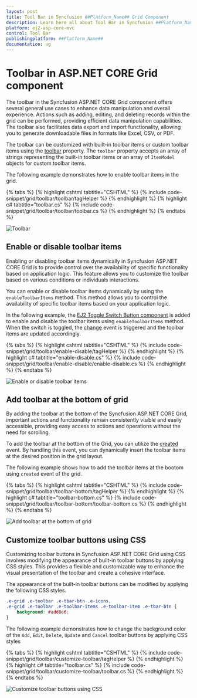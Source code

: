 ```yaml
---
layout: post
title: Tool Bar in Syncfusion ##Platform_Name## Grid Component
description: Learn here all about Tool Bar in Syncfusion ##Platform_Name## Grid component of Syncfusion Essential JS 2 and more.
platform: ej2-asp-core-mvc
control: Tool Bar
publishingplatform: ##Platform_Name##
documentation: ug
---
```


# Toolbar in ASP.NET CORE Grid component

The toolbar in the Syncfusion ASP.NET CORE Grid component offers several general use cases to enhance data manipulation and overall experience. Actions such as adding, editing, and deleting records within the grid can be performed, providing efficient data manipulation capabilities. The toolbar also facilitates data export and import functionality, allowing you to generate downloadable files in formats like Excel, CSV, or PDF. 

The toolbar can be customized with built-in toolbar items or custom toolbar items using the [toolbar](https://help.syncfusion.com/cr/aspnetcore-js2/syncfusion.ej2.grids.grid.html#Syncfusion_EJ2_Grids_Grid_Toolbar) property. The `toolbar` property accepts an array of strings representing the built-in toolbar items or an array of `ItemModel` objects for custom toolbar items.

The following example demonstrates how to enable toolbar items in the grid.

{% tabs %}
{% highlight cshtml tabtitle="CSHTML" %}
{% include code-snippet/grid/toolbar/toolbar/tagHelper %}
{% endhighlight %}
{% highlight c# tabtitle="toolbar.cs" %}
{% include code-snippet/grid/toolbar/toolbar/toolbar.cs %}
{% endhighlight %}
{% endtabs %}

![Toolbar](../images/toolbar/toolbar.png)

## Enable or disable toolbar items

Enabling or disabling toolbar items dynamically in Syncfusion ASP.NET CORE Grid is to provide control over the availability of specific functionality based on application logic. This feature allows you to customize the toolbar based on various conditions or individuals interactions. 

You can enable or disable toolbar items dynamically by using the `enableToolbarItems` method. This method allows you to control the availability of specific toolbar items based on your application logic.

In the following example, the [EJ2 Toggle Switch Button component](https://ej2.syncfusion.com/aspnetcore/documentation/switch/getting-started) is added to enable and disable the toolbar items using `enableToolbarItems` method. When the switch is toggled, the [change](https://help.syncfusion.com/cr/aspnetcore-js2/Syncfusion.EJ2.Buttons.Switch.html#Syncfusion_EJ2_Buttons_Switch_Change) event is triggered and the toolbar items are updated accordingly.

{% tabs %}
{% highlight cshtml tabtitle="CSHTML" %}
{% include code-snippet/grid/toolbar/enable-disable/tagHelper %}
{% endhighlight %}
{% highlight c# tabtitle="enable-disable.cs" %}
{% include code-snippet/grid/toolbar/enable-disable/enable-disable.cs %}
{% endhighlight %}
{% endtabs %}

![Enable or disable toolbar items](../images/toolbar/toolbar-enable-disable.gif)

## Add toolbar at the bottom of grid

By adding the toolbar at the bottom of the Syncfusion ASP.NET CORE Grid, important actions and functionality remain consistently visible and easily accessible, providing easy access to actions and operations without the need for scrolling.

To add the toolbar at the bottom of the Grid, you can utilize the [created](https://help.syncfusion.com/cr/aspnetcore-js2/syncfusion.ej2.grids.grid.html#Syncfusion_EJ2_Grids_Grid_Created) event. By handling this event, you can dynamically insert the toolbar items at the desired position in the grid layout.

The following example shows how to add the toolbar items at the bootom using `created` event of the grid.
 
{% tabs %}
{% highlight cshtml tabtitle="CSHTML" %}
{% include code-snippet/grid/toolbar/toolbar-bottom/tagHelper %}
{% endhighlight %}
{% highlight c# tabtitle="toolbar-bottom.cs" %}
{% include code-snippet/grid/toolbar/toolbar-bottom/toolbar-bottom.cs %}
{% endhighlight %}
{% endtabs %}

![Add toolbar at the bottom of grid](../images/toolbar/toolbar-add-bottom.png)

## Customize toolbar buttons using CSS

Customizing toolbar buttons in Syncfusion ASP.NET CORE Grid using CSS involves modifying the appearance of built-in toolbar buttons by applying CSS styles. This provides a flexible and customizable way to enhance the visual presentation of the toolbar and create a cohesive interface.

The appearance of the built-in toolbar buttons can be modified by applying the following CSS styles.

```css
.e-grid .e-toolbar .e-tbar-btn .e-icons,
.e-grid .e-toolbar .e-toolbar-items .e-toolbar-item .e-tbar-btn {
    background: #add8e6;   
}
```

The following example demonstrates how to change the background color of the `Add`, `Edit`, `Delete`, `Update` and `Cancel` toolbar buttons by applying CSS styles

{% tabs %}
{% highlight cshtml tabtitle="CSHTML" %}
{% include code-snippet/grid/toolbar/customize-toolbar/tagHelper %}
{% endhighlight %}
{% highlight c# tabtitle="toolbar.cs" %}
{% include code-snippet/grid/toolbar/customize-toolbar/toolbar.cs %}
{% endhighlight %}
{% endtabs %}

![Customize toolbar buttons using CSS](../images/toolbar/toolbar-customize.png) 